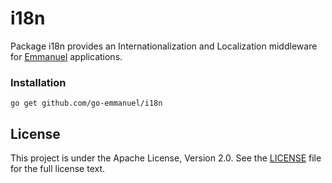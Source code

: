 # i18n

Package i18n provides an Internationalization and Localization middleware for
[Emmanuel](https://github.com/go-emmanuel/emmanuel) applications.

### Installation

	go get github.com/go-emmanuel/i18n
	
## License

This project is under the Apache License, Version 2.0. See the [LICENSE](LICENSE) file for the full license text.
